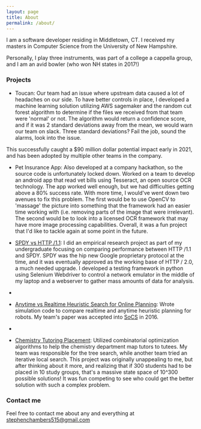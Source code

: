 ```yaml
---
layout: page
title: About
permalink: /about/
---
```


I am a software developer residing in Middletown, CT. I received my masters in Computer Science from the University of New Hampshire.

Personally, I play three instruments, was part of a college a cappella group, and I am an avid bowler (who won NH states in 2017!)


### Projects
* Toucan: Our team had an issue where upstream data caused a lot of headaches on our side. To have better controls in place, I developed a machine learning solution utilizing AWS sagemaker and the random cut forest algorithm to determine if the files we received from that team were 'normal' or not. The algorithm would return a confidence score, and if it was 2 standard deviations away from the mean, we would warn our team on slack. Three standard deviations? Fail the job, sound the alarms, look into the issue.

This successfully caught a $90 million dollar potential impact early in 2021, and has been adopted by multiple other teams in the company.

* Pet Insurance App: Also developed at a company hackathon, so the source code is unfortunately locked down. Worked on a team to develop an android app that read vet bills using Tesseract, an open source OCR technology. The app worked well enough, but we had difficulties getting above a 80% success rate.  With more time, I would've went down two avenues to fix this problem. The first would be to use OpenCV to 'massage' the picture into something that the framework had an easier time working with (i.e. removing parts of the image that were irrelevant). The second would be to look into a licensed OCR framework that may have more image processing capabilities. Overall, it was a fun project that I'd like to tackle again at some point in the future. 

* [SPDY vs HTTP /1.1](https://github.com/schambersnh/school/tree/master/spdy): I did an empirical research project as part of my undergraduate focusing on comparing performance between HTTP /1.1 and SPDY. SPDY was the hip new Google proprietary protocol at the time, and it was eventually approved as the working base of HTTP / 2.0, a much needed upgrade. I developed a testing framework in python using Selenium Webdriver to control a network emulator in the middle of my laptop and a webserver to gather mass amounts of data for analysis.
* 
* [Anytime vs Realtime Heuristic Search for Online Planning](https://github.com/UNH-Robotics/real-time-search): Wrote simulation code to compare realtime and anytime heuristic planning for robots. My team's paper was accepted into [SoCS](http://socs17.dreamhosters.com/) in 2016.
* 
* [Chemistry Tutoring Placement](https://github.com/UNH-Chemistry-Tutoring-Placement): Utilized combinatorial optimization algorithms to help the chemistry department map tutors to tutees. My team was responsible for the tree search, while another team tried an iterative local search. This project was originally unappealing to me, but after thinking about it more, and realizing that if 300 students had to be placed in 10 study groups, that's a massive state space of 10^300 possible solutions! It was fun competing to see who could get the better solution with such a complex problem.

### Contact me

Feel free to contact me about any and everything at [stephenchambers515@gmail.com](stephenchambers515@gmail.com)
